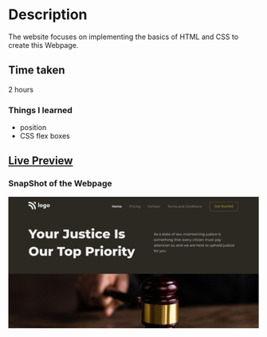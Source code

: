 # Description
The website focuses on implementing the basics of HTML and CSS to create this Webpage.

## Time taken
2 hours 

### Things I learned

- position
- CSS flex boxes

## [Live Preview](https://project02-liard.vercel.app/)

### SnapShot of the Webpage

![StreetStyle](./thumbnail.png)